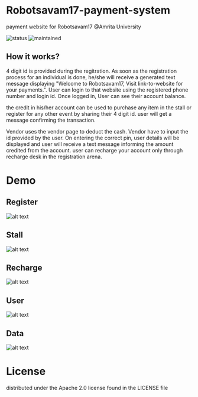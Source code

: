 # Robotsavam17-payment-system
payment website for Robotsavam17 @Amrita University

![status](https://img.shields.io/badge/Status-Stable-blue.svg)
![maintained](https://img.shields.io/maintenance/yes/2017.svg)


## How it works?

4 digit id is provided during the regitration.
As soon as the registration process for an individual is done, he/she will receive a generated text message
displaying "Welcome to Robotsavam17, Visit link-to-website for your payments.".
User can login to that website using the registered phone number and login id.
Once logged in, User can see their account balance. 

 the credit in his/her account can be used to purchase any item in the stall or register for any other
event by sharing their 4 digit id.
user will get a message confirming the transaction.

Vendor uses the vendor page to deduct the cash. Vendor have to input the id provided by the user.
On entering the correct pin, user details will be displayed and user will receive a text message informing the 
amount credited from the account.
user can recharge your account only through recharge desk in the registration arena.

# Demo

## Register
![alt text](http://imgur.com/7cnmabB.gif)

## Stall
![alt text](http://imgur.com/PNLXEv7.gif)

## Recharge
![alt text](http://imgur.com/0elS3QD.gif)


## User
![alt text](https://imgur.com/Xf1e0P7.gif)

## Data
![alt text](http://i.imgur.com/z8q8keX.jpg)


# License

distributed under the Apache 2.0 license found in the LICENSE file